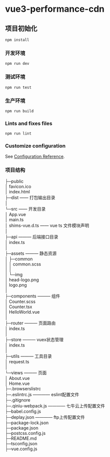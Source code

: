 # vue3-performance-cdn

## 项目初始化
```
npm install
```

### 开发环境
```
npm run dev
```

### 测试环境
```
npm run test
```

### 生产环境
```
npm run build
```

### Lints and fixes files
```
npm run lint
```

### Customize configuration
See [Configuration Reference](https://cli.vuejs.org/config/).    


### 项目结构

├─public   
│      favicon.ico   
│      index.html   
├─dist                  		—— 打包输出目录    
│        
└─src							—— 开发目录    
    │  App.vue  
    │  main.ts   
    │  shims-vue.d.ts			—— vue ts 文件模块声明   
    │     
    ├─api						——— 后端接口目录    
    │      index.ts				   
    │        
    ├─assets					——— 静态资源    
    │  ├─common   
    │  │      common.scss    
    │  │        
    │  └─img    
    │          head-logo.png    
    │          logo.png    
    │            
    ├─components				——— 组件    
    │      Counter.scss    
    │      Counter.tsx    
    │      HelloWorld.vue    
    │       
    ├─router					——— 页面路由    
    │      index.ts    
    │        
    ├─store						——— vuex状态管理    
    │      index.ts    
    │        
    ├─utils						——— 工具目录    
    │      request.ts    
    │        
    └─views						——— 页面    
    │        About.vue    
    │        Home.vue    
├─.browserslistrc     
├─.eslintrc.js				———— eslint配置文件    
├─.gitignore    
├─.qiniu-webpack.js			———— 七牛云上传配置文件    
├─babel.config.js     
├─deplay.json				———— ftp上传配置文件    
├─package-lock.json    
├─package.json   
├─postcss.config.js    
├─README.md    
├─tsconfig.json    
├─vue.config.js    
